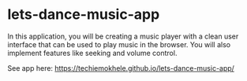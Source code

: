 # lets-dance-music-app
In this application, you will be creating a music player with a clean user interface that can be used to play music in the browser. You will also implement features like seeking and volume control.

See app here: https://techiemokhele.github.io/lets-dance-music-app/
